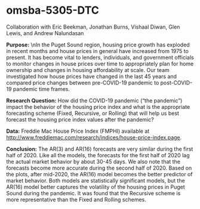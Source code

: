 # omsba-5305-DTC

Collaboration with Eric Beekman, Jonathan Burns, Vishaal Diwan, Glen Lewis, and Andrew Nalundasan

**Purpose:**
\nIn the Puget Sound region, housing price growth has exploded in recent months and house prices in general have increased from 1975 to present. It has become vital to lenders, individuals, and government officials to monitor changes in house prices over time to appropriately plan for home ownership and changes in housing affordability at scale. Our team investigated how house prices have changed in the last 45 years and compared price changes between pre-COVID-19 pandemic to post-COVID-19 pandemic time frames.

**Research Question:**
How did the COVID-19 pandemic (“the pandemic”) impact the behavior of the housing price index and what is the appropriate forecasting scheme (Fixed, Recursive, or Rolling) that will help us best forecast the housing price index values after the pandemic?

**Data:**
Freddie Mac House Price Index (FMPHI) available at http://www.freddiemac.com/research/indices/house-price-index.page.

**Conclusion:**
The AR(3) and AR(16) forecasts are very similar during the first half of 2020. Like all the models, the forecasts for the first half of 2020 lag the actual market behavior by about 30-45 days. We also note that the forecasts become more accurate during the second half of 2020. Based on the plots, after mid-2020, the AR(16) model becomes the better predictor of market behavior. Both models are statistically significant models, but the AR(16) model better captures the volatility of the housing prices in Puget Sound during the pandemic. It was found that the Recursive scheme is more representative than the Fixed and Rolling schemes.
